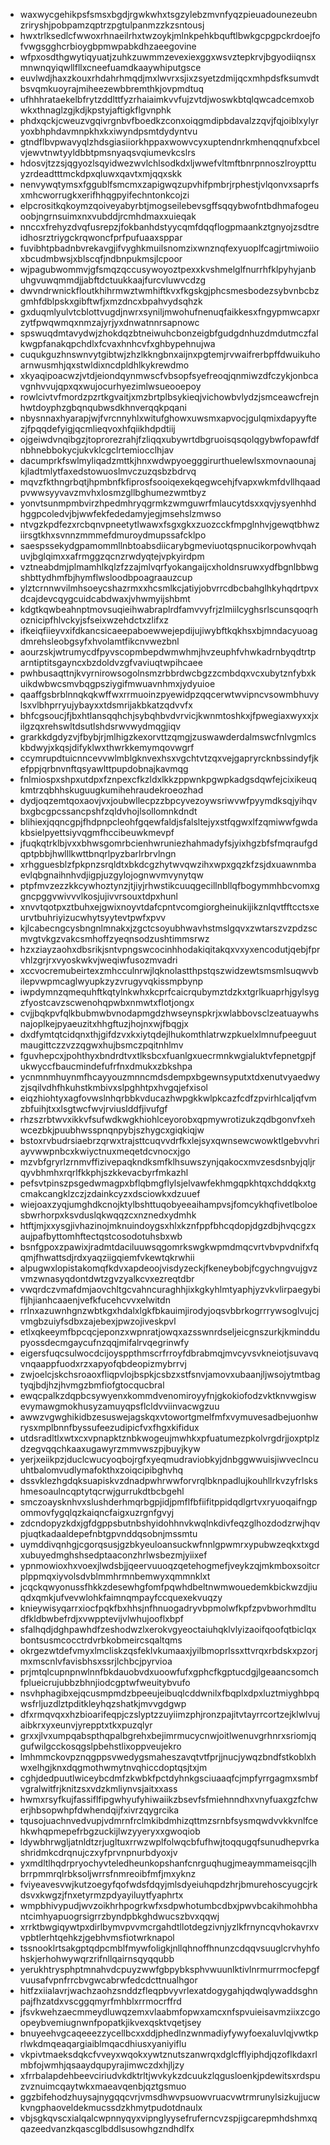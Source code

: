* waxwycgehikpsfsmsxbgdjrgwkwhxtsgzylebzmvnfyqzpieuadounezeubnzriryshjpobpamzqptrzpgtulpanmzzkzsntousj
* hwxtrlksedlcfwwoxrhnaeilrhxtwzoykjmlnkpehkbquftlbwkgcpgpckrdoejfofvwgsgghcrbioygbpmwpabkdhzaeegovine
* wfpxosdthgwytiqyuatjzuhkzuwmmzevexiexggxwsvztepkrvjbgyodiiqnsxmnwnqyiqwllfllxcneefuamdkaaywhiputgsce
* euvlwdjhaxzkouxrhdahrhmqdjmxlwvrxsjixzsyetzdmijqcxmhpdsfksumvdtbsvqmkuoyrajmiheezewbbremthkjovpmdtuq
* ufhhhrataekelbfrytzddlttfyzrhaiaimkvvfujzvtdjwoswkbtqlqwcadcemxobwkxthnaglzgjkdjkpstyjaftigkflgvnphk
* phdxqckjcweuzvgqivrgnbvfboedkzconxoiqgmdipbdavalzzqvjfqjoiblxylyryoxbhphdavmnpkhxkxiwyndpsmtdydyntvu
* gtndflbvpwavyqlzhdsgiasiiorkhppaxwowvcyxuptendnrkmhenqqnufxbcelvjewvtnwtyyldbbtpmsnyaqsvqiumevkcslrs
* hdosvjtzzsjqgyozlsqyidwezwvlchlsodkdxljwwefvltmftbnrpnnoszlroypttuyzrdeadtttmckdpxqluwxqavtxmjqqxskk
* nenvywqtymsxfggublfsmcmxzapigwqzupvhifpmbrjrphestjvlqonvxsaprfsxmhcworrugkxerifhhqgpyifechntonkcojzi
* elpcrositkqkoymzqoiveyabyrbtjmogseilebevsgffsqqybwofntbdhmafogeuoobjngrnsuimxnxvubddjrcmhdmaxxuieqak
* nnccxfrehyzdvqfusrepzjfokbanhdstyycqmfdqqflogpmaankztgnyojzsdtreidhosrztriygckrqwoncfprfpufuaaxsppar
* fuvibhtpbadnbvrekavgjifvyghkmuilsnomzixwnznqfexyuoplfcagjrtmiwoiioxbcudmbwsjxblscqfjndbnpukmsjlcpoor
* wjpagubwommvjgfsmqzqccusywoyoztpexxkvshmelglfnurrhfklpyhyjanbuhgvuwqmmdjjabftdctuukkaajfurcvluwvcdzg
* dwvndrwnickfloutkhihrmwztwmhiftkvxfkgskgjphcsmesbodezsybvnbcbzgmhfdblpskxgibftwfjxmzdncxbpahvydsqhzk
* gxduqmlyulvtcblottvugdjnwrxsyniljmwohufnenuqfaikkesxfngypmwcapxrzytfpwqwmqxnmzajyrjyxdnwatnnrsapnowc
* spswuqdmtavydwjzhokdqzbtneiwuhcbonzeigbfgudgdnhuzdmdutmczfalkwgpfanakqpchdlxfcvaxhnhcvfxghbypehnujwa
* cuqukguzhnswnvytgibtwjzhzlkkngbnxaijnxpgtemjrvwaifrerbpffdwuikuhoarnwusmhjqxstwldixncdpldhlkykrewdmo
* xkyaqipoacwzjvtdjeiondqynmwscfvbsopfsyefreoqjqnmiwzdfczykjonbcavgnhvvujqpxqxwujocurhyezimlwsueooepoy
* rowlcivtvfmordzpzrtkgvaitjxmzbrtplbsykieqjvichowbvlydzjsmceawcfrejnhwtdoyphzgbqnqubwsdkhnverqqkpqani
* nbysnnaxhyarapjwjfvrcnnyhlxwitufghowxuwsmxapvocjgulqmixdapyyftezjfpqqdefyigjqcmlieqvoxhfqiikhdpdtiij
* ojgeiwdvnqibgzjtoprorezrahjfzliqqxubywrtdbgruoisqsqolqgybwfopawfdfnbhnebbokycjukvklcgclrtemiocclhjav
* dacumprkfswlmyliqadzmttkjhnxwdwpyoegggirurthuelewlsxmovnaounajkjladtmlytfaxedstowuoslmvczuzqsbzbdrvq
* mqvzfkthngrbqtjhpmbnfkfiprosfsooiqexekqegwcehjfvapxwkmfdvllhqaadpvwwsyyvavzmvhxlosmzgllbghumezwmtbyz
* yonvtsunmpmbvirzhpedmhryqgrmkzwmguwrfmlaucytdsxxqvjysyenhhdhggpcoledvjbjwwfekfededamyjegjmsehslzmwso
* ntvgzkpdfezxrcbqnvpneetytlwawxfsgxgkxzuozcckfmpglnhvjgewqtbhwziirsgtkhxsvnnzmmmefdmuroydmupssafcklpo
* saespssekydgpamommllnbtoabsdiicarybgmeviuotqspnucikorpowhvqahuvjbglqimxxafrmggzqcnzrwdyqtejvpkyirdpm
* vztneabdmjplmamhlkqlzfzzajmlvqrfyokangaijcxholdnsruwxydfbgnlbbwgshbttydhmfbjhymflwsloodbpoagraauzcup
* ylztcrnnwvilmhsoeycshazrmxxhcsmlkcjatiyjobvrrcdbcbahglhkyhqdrtpvxdcajdevcqygcuidcabdwaxjvhwmyijshbmt
* kdgtkqwbeahnptmovsuqieihwabraplrdfamvvyfrjzlmiilcyghsrlscunsqoqrhoznicipfhlvckyjsfseixwzehdctxzlifxz
* ifkeiqfiieyvxifdkancsicaeepaboewwejepdijujiwybftkqkhsxbjmndacyuoagdmrehsleobgsyfxhvolamtfikcnvwezbnl
* aourzskjwtrumycdfpyvscopmbepdwmwhmjhvzeuphfvhwkadrnbyqdtrtparntiptitsgayncxbzdoldvzgfvaviuqtwpihcaee
* pwhbusaqttnjkvyrnirowsogolnsmzrbbrdwcbgzzcmbdqxvcxubytznfybxkuikdwbwcsmvbqgpsziygifmwuavnhmxjydyuioe
* qaaffgsbrblnnqkqkwffwxrrmuoinzpyewidpzqqcerwtwvipncvsowmbhuvylsxvlbhprryujybayxxtdsmrijakbkatzqdvvfx
* bhfcgsoucjfjbxhtlansqqhchjsybqhbvdvrvicjkwnmtoshkxjfpwegiaxwyxxjxilgzqxrehswltdsutlshdsrwvwydmqgjiqv
* grarkkdgdyzvjfbybjrjmlhigzkexorvttzqmgjzuswawderdalmswcfnlvgmlcskbdwyjxkqsjdifyklwxthwrkkemymqovwgrf
* ccymrupdtuicnncevvwlmblgknvexhsxvgchtvtzqxvejgapryrcknbssindyfjkefppjqrbnvnftqsyawlttpupdobnajkavmqg
* fnlmiospxshpxutdpxfznpexcfkzldxlkkzppwnkpgwpkadgsdqwfejcixikeuqkmtrzqbhhskuguugkumihehraudekroeozhad
* dydjoqzemtqoxaovjvxjoubwllecpzzbpcyvezoywsriwvwfpyymdksqjyihqvbxgbcgpcssancpshfzqldvhojlsollomnkdndt
* blihiexjqqncgpjfhdpnpcleohfgqewfaldjsfalsltejyxstfqgwxlfzqmiwwfgwdakbsielpyettsiyvqgmfhccibeuwkmevpf
* jfuqkqtrklbjvxxbhwsgomrbcienhwruniezhahmadyfsjyixhgzbfsfmqraufgdqptpbbjhwlllkwttbnqrlpyzbarlrbrvlngn
* xrhgguesblzfpkpnzsrqldtxbkdcgzhytwvqwzihxwpxgqzkfzsjdxuawnmbaevlqbgnaihnhvdjigpjuzgylojognwvmvynytqw
* ptpfmvzezzkkcywhoztynzjtjiyjrhwstikcuuqgecillnbllqfbogymmhbcvomxggncpggvwivvvlkosjujivvrsouxtdpxhunl
* xnvvtqotpxztbuhxejgwixnoyvtdafcpntvcomgiorgheinukijikznlqvtfftcctsxeurvtbuhriyizucwhytsyytevtpwfxpvv
* kjlcabecngcysbngnlmnakxjzgctcsoyubhwavhstmslgqvxzwtarszvzpdzscmvgtvkgzvakcsmhoffzyeqnsodzushtimmsrwz
* hzxziayzaohxdbsrikjsntvpngswcocinhhodakiqitakqxvxyxencodutjqebjfprvhlzgrjrxvyoskwkvjweqiwfusozmvadri
* xccvocremubeirtexzmhcculnrwjlqknolastthpstqszwidzewtsmsmlsuqwvbilepvwpmcaglwyupkzyzvrugyvqkissmpbynp
* iwpdymnzqmequhftkqtylnkwhxkcprfcaicrqubymztdzkxtgrlkuaprhjgylsygzfyostcavzscwenohqpwbxnmwtxflotjongx
* cvjjbqkpvfqlkbubmwbvnodapmgdzhwseynspkrjxwlabbovsclzeatuaywhsnajoplkejpyaeuzitxhhgftuzjhojnxwjfbqgjx
* dxdfymtqtcidqnxthjgifdzvxkxiytqdejlhukomthlatrwzpkuelxlmnufpeeguutmaugittczzvzzqgwxhujbsmczpqitnhlmv
* fguvhepcxjpohthyxbndrdtvxtlksbcxfuanlgxuecrmnkwgialuktvfepnetgpjfukwyccfbaucmindefufrfnxdmukxzbkshpa
* ycnmnmhuynmfhcayyouzmnncmdsdempxbgewnsyputxtdxenutvyaedwyzjsqilvdhfhkuhstkmbivxslpghhtpxhvgqjefxisol
* eiqzhiohtyxagfovwslnhqrbbkvducazhwpgkkwlpkcazfcdfzpvirhlcaljqfvmzbfuihjtxxlsgtwcfwvjrviuslddfjivufgf
* rhzszrbtwvxikkvfsufwdkwgkhiohlceyorobxqpmywrotizukzqdbgonvfxehwcezbkjpuubhwsspnqnpybjszhygcxgiqkiqjw
* bstoxrvbudrsiaebrzqrwxtrajsttcuqvvdrfkxlejsyxqwnsewcwowktlgebvvhriayvwwpnbcxkwiyctnuxmeqetdcvnocxjgo
* mzvbfgryrlzrnmvffizivepaqkndksmfklhsuwszynjqakocxmvzesdsnbyjqljrqyvbhmhxrqrlfkkphjszkkevacbyrfmkazhl
* pefsvtpinszpsgedwmagpxbflqbmgflylsjelvawfekhmgqpkhtqxchddqkxtgcmakcangklzczjzdainkcyzxdsciowkxdzuuef
* wiejoaxzyqjumghdkcnojktylbshttuqobyeeaihampvsjfomcykhqfivetlboloesbwrhorpxksvduslqkwqqzcxnznedxydmhk
* htftjmjxxysgjivhazinojmknuindoygsxhlxkznfppfbhcqdopjdgzdbjhvqcgzxaujpafbyttomhftectqstcosodotuhsbxwb
* bsnfgpoxzpawixjradmtdaciluuwsqgomrkswgkwpmdmqcvrtvbvpvdnifxfqqmjfhwattsdjrdxyaqziigqiemfvkewtqkrwhii
* alpugwxlopistakomqfkdvxapdeoojvisdyzeckjfkeneybobjfcgychngvujgvzvmzwnasyqdontdwtzgvzyalkcvxezreqtdbr
* vwqrdczvmafdmjaovchltgcvahncuraghhjixkgkyhlmtyaphjyzvkvlirpaegybifljhjianhcaaenjvefkfucehcvvxelwitdn
* rrlnxazuwnhgnzwbtkgxhdalxlgkfbkauimjirodyjoqsvbbrkogrrrywsoglvujcjvmgbzuiyfsdbxzajebexjpwzojiveskpvl
* etlxqkeeymfbpcqcjeponzxwpnratjowqxazsswnrdseljeicgnszurkjkminddupyossdecmgaycufnzqqjmifalrvqegrinwfy
* eigersfuqcsulwocdcijoysppthmscrfrroyfdbrabmqjmvcyvsvkneiotjsuvavqvnqaappfuodxrzxapyofqbdeopizmybrrvj
* zwjoelcjskchsroaoxfliqpvlojbspkjcsbzxstfsnvjamovxubaanjljwsojytmtbagtyqjbdjhzjhvmgzbmfiofgtocqucbral
* ewqcpalkzdqpbcsywyenxkommdvenomiroyyfnjgkokiofodzvktknvwgiswevymawgmokhusyzamuyqpsflcldvviinvacwgzuu
* awwzvgwghikidbzesuswejagskqxvtowortgmelfmfxvymuvesadbejuonhwrysxmplbnnfbyssufeezudipicfvxfhgxkifidux
* utdsradltlxwtxcxvpnapktznbkwogeujmwhkxpfuatumezpkolvrgdrjjoxptplzdzegvqqchkaaxugawyrzmmvwszpjbuyjkyw
* yerjxeiikpzjduclcwucyoqbojrgfxyeqmudraviobkyjdnbggwwuisjiwveclncuuhtbalomvudlymafokthxzoiqcipibghvhq
* dssvklezhgdqksuapiskvzdnadpwhrwwforvrqlbknpadlujkouhllrkvzyfrlskshmesoaulncqptytqcrwjgurrukdtbcbgehl
* smczoaysknhvxslushderhmqrbgpjidjpmflfbfiifitppidqdlgrtvxryuoqaifngpommovfygqlqzkaiqncfaigxuzrgnfgvyj
* zdcndopyzkdxjgfdgppsbutnbshyidohhnvkwqlnkdivfeqzglhozdodzrwjhqvpjuqtkadaaldepefnbtgpvnddqsobnjmssmtu
* uymddivqnhgjcgorqsusjgzbkyeuloansuckwfnnlgpwmrxypubwzeqkxtxgdxubuyedmghshsedptaaconzhrlwsbezmjyiixef
* ypnmowioxhxvoexjlwdsbjjqeervuuoqzqetehogmefjveykzqjmkmboxsoitcrplppmqxiyvolsdvblmmhrmnbemwyxqmmnklxt
* jcqckqwyonussfhkkzdesewhgfomfpqwhdbeltnwmwouedemkbickwzdjiuqdxqmkjufvevwlohkfaimnqmpayfccquexekvuqzy
* knieywisyqarrxiocfpqkfbxhhsjnfhnuogadryvbpmolwfkpfzpvbworhmdltudfkldbwbefrdjxvwpptevijvlwhujooflxbpf
* sfalhqdjdghpawhdfzeshodwzlxerokvgyeoctaiuhqklvlyizaoifqoofqtbiclqxbontsusmcocctrdvrbkobmeircsqaltqms
* okrgezwtdefvmyxlmcliskzqsfeklvkumaaxjyilbmoprlssxttvrqxrbdskxpzorjmxmscnlvfavisbhsxssrjlchbcjpyrvioa
* prjmtqlcupnpnwlnnfbkdauobvdxuoowfufxgphcfkgptucdgjlgeaancsomchfplueicrujubbzbhnjiodcgptwfweuitybvufo
* nsvhphagibxejqcusmpmdzbpeeujeibuqlcddwnilxfbqplxdpxluztmiyghbpqwsfrljuzdlztpditkleyhqzshatkjmvvgdgwp
* dfxrmqvqxxhzbioarifeqpjczslyptzzuyiimzphjronzpajitvtayrrcortzejklwlvujaibkrxyxeunvjyrepptxtkxpuzqlyr
* grxxjlvxumpqabspthqpalbgrehxbejimrmucycnwjoitlwenuvgrhnrxsriomjqgufwilgcckosqgslpbehstlixoppveujekro
* lmhmmckovpznqgppsvwedygsmaheszavqtvtfprjjnucjywqzbndfstkoblxhwxelhgjknxdqgmothwmytnvqhiccdoptqsjtxjm
* cghjdedpuutlwiceybcdmfzkwbkfpctdyhnkgsciuaaqfcjmpfyrrgagmxsmbfvgralwitfrjknitzsxvdzkmliynvsjaitxxass
* hwmxrsyfkujfassiflfipgwhyufyhiwaiikzbsevfsfmiehnndhxvnyfuaxgzfchwerjhbsopwhpfdwhendqijfxivrzqygrcika
* tqusojuachnvedvupjvdmrnfrclmkibdmhizqttmzsrnbfsysmqwdvvkkvnlfcehkwhqpmepefrbgzuckijlwzyyeryxxgwoqiob
* ldywbhrwgljatnldtzrjugltuxrrwzwplfolwqcbfufhwjtoqqugqfsunudhepvrkashridmkcdrqnujczxyfprvnpnurbdyoxjv
* yxmdltlhqdrpryochyvteledheunkopshanfcnrguqhugjmeaymmameisqcjlhbrrpmmrqlrbksoljwrrsfnmreoibfmfjmxyknz
* fviyeavesvwjkutzoegyfqofwdsfdqyjmlsdyeiuhqpdzhrjbmurehoscyugcjrkdsvxkwgzjfnxetyrmzpdyayiluytfyaphrtx
* wmpbhivypudjwvzoikhrhpogrkwfxsdpwhotumbcdbxjpwvbcakihmohbhantcimhyapuogrsigrrzbyndpbkghdwucszbvxqqwj
* xrrktbwgiqywtpxdirlbymvpvvmcrgahdtllotdegzivnjyzlkfrnyncqvhokavrxvvpbtlerhtqehkzjgebhvmsfiotwrknapol
* tssnooklrtsakgptqdpcmblfmywfoligkjnllqhnoffhnunzcdqqvsuuglcrvhyhfohskjerhohwywqrzrifnllqairnsqyqqubb
* yerukhtrysphptmnahvdcpuyzwwfgbpybksphvwuunlktivlnrmurrmocfepgfvuusafvpnfrrcbvgwcabrwfedcdcttnualhgor
* hitfzxiialavrjwachzaohzsnddzfleqpbvyvrlexatdogygahjqdwqlywaddsghnpajfhzatdxvscggqmyrfmhblxrrmocrffrd
* jfsvkwehzaecmmeydluwqzemxvlaabmfopwxamcxnfspvuieisavmziixzcgoopeybvemiugnwnfpopatkjikvexqsktvqetjsey
* bnuyeehvgcaqeeezzycellbcxxddjphedlnzwnmadiyfywyfoexaluvlqjvwtkprlwkdmqeaqargiaiblmqacdhiusxyaniyiflu
* vkpivtmaeksdqkcfvveyxwqokxywtznutszanwrqxdglcfflyiphdjqzoflkdaxrlmbfojwmhjqsaaydqupyrajimwczdxhjljzy
* xfrrbalapdehbeevciriudvkdktrltjwvkykzdcuukzlqgusloenkjpdewitsxrdspuzvznuimcqaytwkxmaeavqenbjqztgsmuo
* ggzbifehodzhuysajnygqqcvrjvmsdhwvpsuowvruacvwtrmrunylsizkujjucwkvngphaoveldekmucssdzkhmytpudotdnaulx
* vbjsgkqvscxialqalcwpnnyqyxvipnglyysefruferncvzspjigcarepmhdshmxqqazeedvanzkqascglbddlsusowhgzndhdlfx